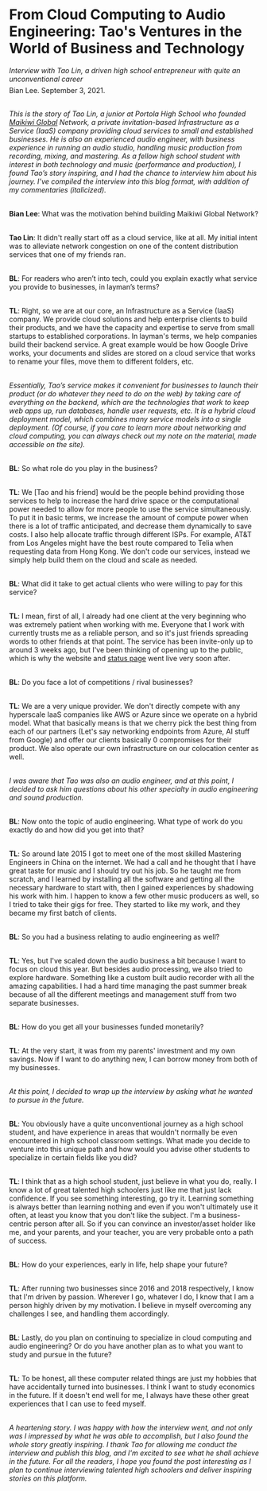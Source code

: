 <h1>From Cloud Computing to Audio Engineering: Tao's Ventures in the World of Business and Technology</h1>

<div style="margin-top:12px;"><i>Interview with Tao Lin, a driven high school entrepreneur with quite an unconventional career</i></div>

<div style="margin-top:6px;">Bian Lee. September 3, 2021.</div>

<img src="/images/MGN.png"  height="16" width="16" style="max-width: 50%; display: block; height: auto;" loading="lazy"/>

<i>This is the story of Tao Lin, a junior at Portola High School who founded <a href="https://www.mai.kiwi/" target="_blank">Maikiwi Global</a>
Network, a private invitation-based Infrastructure as a Service (IaaS) company providing cloud services to small and established businesses. He is also an experienced audio engineer, with business experience in running an audio studio, handling music production from recording, mixing, and mastering. As a fellow high school student with interest in both technology and music (performance and production), I found Tao’s story inspiring, and I had the chance to interview him about his journey. I’ve compiled the interview into this blog format, with addition of my commentaries (italicized). </i>

<br><b>Bian Lee</b>: What was the motivation behind building Maikiwi Global Network?

<br/><b>Tao Lin</b>: It didn't really start off as a cloud service, like at all. My initial intent was to alleviate network congestion on one of the content distribution services that one of my friends ran.

<br/><b>BL</b>: For readers who aren’t into tech, could you explain exactly what service you provide to businesses, in layman’s terms?

<br><b>TL</b>: Right, so we are at our core, an Infrastructure as a Service (IaaS) company. We provide cloud solutions and help enterprise clients to build their products, and we have the capacity and expertise to serve from small startups to established corporations. In layman's terms, we help companies build their backend service. A great example would be how Google Drive works, your documents and slides are stored on a cloud service that works to rename your files, move them to different folders, etc.

<br><i>Essentially, Tao’s service makes it convenient for businesses to launch their product (or do whatever they need to do on the web) by taking care of everything on the backend, which are the technologies that work to keep web apps up, run databases, handle user requests, etc. It is a hybrid cloud deployment model, which combines many service models into a single deployment. (Of course, if you care to learn more about networking and cloud computing, you can always check out my note on the material, made accessible on the site).</i>

<br/><b>BL</b>: So what role do you play in the business?

<br><b>TL</b>: We [Tao and his friend] would be the people behind providing those services to help to increase the hard drive space or the computational power needed to allow for more people to use the service simultaneously. To put it in basic terms, we increase the amount of compute power when there is a lot of traffic anticipated, and decrease them dynamically to save costs. I also help allocate traffic through different ISPs. For example, AT&T from Los Angeles might have the best route compared to Telia when requesting data from Hong Kong. We don't code our services, instead we simply help build them on the cloud and scale as needed.

<br/><b>BL</b>: What did it take to get actual clients who were willing to pay for this service?

<br><b>TL</b>: I mean, first of all, I already had one client at the very beginning who was extremely patient when working with me. Everyone that I work with currently trusts me as a reliable person, and so it's just friends spreading words to other friends at that point. The service has been invite-only up to around 3 weeks ago, but I've been thinking of opening up to the public, which is why the website and <a href="https://maikiwiglobalcdn.statuspage.io/" target="_blank">status page</a> went live very soon after.

<br/><b>BL</b>: Do you face a lot of competitions / rival businesses?

<br><b>TL</b>: We are a very unique provider. We don't directly compete with any hyperscale IaaS companies like AWS or Azure since we operate on a hybrid model. What that basically means is that we cherry pick the best thing from each of our partners (Let's say networking endpoints from Azure, AI stuff from Google) and offer our clients basically 0 compromises for their product. We also operate our own infrastructure on our colocation center as well.

<br><i>I was aware that Tao was also an audio engineer, and at this point, I decided to ask him questions about his other specialty in audio engineering and sound production.</i>

<br/><b>BL</b>: Now onto the topic of audio engineering. What type of work do you exactly do and how did you get into that?

<br><b>TL</b>: So around late 2015 I got to meet one of the most skilled Mastering Engineers in China on the internet. We had a call and he thought that I have great taste for music and I should try out his job. So he taught me from scratch, and I learned by installing all the software and getting all the necessary hardware to start with, then I gained experiences by shadowing his work with him. I happen to know a few other music producers as well, so I tried to take their gigs for free. They started to like my work, and they became my first batch of clients.

<br/><b>BL</b>: So you had a business relating to audio engineering as well?

<br><b>TL</b>: Yes, but I've scaled down the audio business a bit because I want to focus on cloud this year. But besides audio processing, we also tried to explore hardware. Something like a custom built audio recorder with all the amazing capabilities. I had a hard time managing the past summer break because of all the different meetings and management stuff from two separate businesses.

<br/><b>BL</b>: How do you get all your businesses funded monetarily?

<br><b>TL</b>: At the very start, it was from my parents' investment and my own savings. Now if I want to do anything new, I can borrow money from both of my businesses.

<br><i>At this point, I decided to wrap up the interview by asking what he wanted to pursue in the future.</i>

<br/><b>BL</b>: You obviously have a quite unconventional journey as a high school student, and have experience in areas that wouldn't normally be even encountered in high school classroom settings. What made you decide to venture into this unique path and how would you advise other students to specialize in certain fields like you did?

<br><b>TL</b>: I think that as a high school student, just believe in what you do, really. I know a lot of great talented high schoolers just like me that just lack confidence. If you see something interesting, go try it. Learning something is always better than learning nothing and even if you won't ultimately use it often, at least you know that you don't like the subject. I'm a business-centric person after all. So if you can convince an investor/asset holder like me, and your parents, and your teacher, you are very probable onto a path of success.

<br/><b>BL</b>: How do your experiences, early in life, help shape your future?

<br><b>TL</b>: After running two businesses since 2016 and 2018 respectively, I know that I'm driven by passion. Wherever I go, whatever I do, I know that I am a person highly driven by my motivation. I believe in myself overcoming any challenges I see, and handling them accordingly.

<br/><b>BL</b>: Lastly, do you plan on continuing to specialize in cloud computing and audio engineering? Or do you have another plan as to what you want to study and pursue in the future?

<br><b>TL</b>: To be honest, all these computer related things are just my hobbies that have accidentally turned into businesses. I think I want to study economics in the future. If it doesn't end well for me, I always have these other great experiences that I can use to feed myself.

<br><i>A heartening story. I was happy with how the interview went, and not only was I impressed by what he was able to accomplish, but I also found the whole story greatly inspiring. I thank Tao for allowing me conduct the interview and publish this blog, and I'm excited to see what he shall achieve in the future. For all the readers, I hope you found the post interesting as I plan to continue interviewing talented high schoolers and deliver inspiring stories on this platform.</i>
